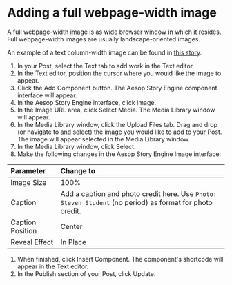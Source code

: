 # Adding a full webpage-width image

A full webpage-width image is as wide browser window in which it resides. Full webpage-width images are usually landscape-oriented images.

An example of a text column-width image can be found in [this story](http://election2016.mediamilwaukee.com/wisconsin/sharons-red-apple-inn).

1. In your Post, select the Text tab to add work in the Text editor. 
2. In the Text editor, position the cursor where you would like the image to appear.
3. Click the Add Component button. The Aesop Story Engine component interface will appear. 
4. In the Aesop Story Engine interface, click Image.
5. In the Image URL area, click Select Media. The Media Library window will appear.
6. In the Media Library window, click the Upload Files tab. Drag and drop \(or navigate to and select\) the image you would like to add to your Post. The image will appear selected in the Media Library window.
7. In the Media Library window, click Select.
8. Make the following changes in the Aesop Story Engine Image interface:

| Parameter | Change to |
| :--- | :--- |
| Image Size | 100% |
| Caption | Add a caption and photo credit here. Use `Photo: Steven Student` \(no period\) as format for photo credit. |
| Caption Position | Center |
| Reveal Effect | In Place |

1. When finished, click Insert Component. The component's shortcode will appear in the Text editor. 
2. In the Publish section of your Post, click Update.



